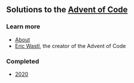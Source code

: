 ## Solutions to the [Advent of Code](https://adventofcode.com/)

### Learn more

- [About](https://adventofcode.com/2020/about)
- [Eric Wastl](http://was.tl/), the creator of the Advent of Code

### Completed

- [2020][AoC2020]

[AoC2020]: https://adventofcode.com/2020/
